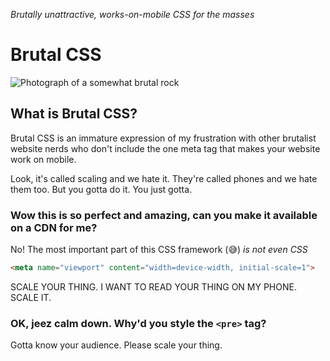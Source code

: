 
*Brutally unattractive, works-on-mobile CSS for the masses*

# Brutal CSS 

![Photograph of a somewhat brutal rock](https://upload.wikimedia.org/wikipedia/commons/thumb/b/b2/Enchanted_Rock%2C_boulder.jpg/640px-Enchanted_Rock%2C_boulder.jpg)

## What is Brutal CSS?

Brutal CSS is an immature expression of my frustration with other brutalist website nerds who don't include the one meta tag that makes your website work on mobile.

Look, it's called scaling and we hate it. They're called phones and we hate them too. But you gotta do it. You just gotta.

### Wow this is so perfect and amazing, can you make it available on a CDN for me?

No! The most important part of this CSS framework (:sweat_smile:) *is not even CSS*
```html
<meta name="viewport" content="width=device-width, initial-scale=1">
```

SCALE YOUR THING. I WANT TO READ YOUR THING ON MY PHONE. SCALE IT.

### OK, jeez calm down. Why'd you style the `<pre>` tag?

Gotta know your audience. Please scale your thing.
